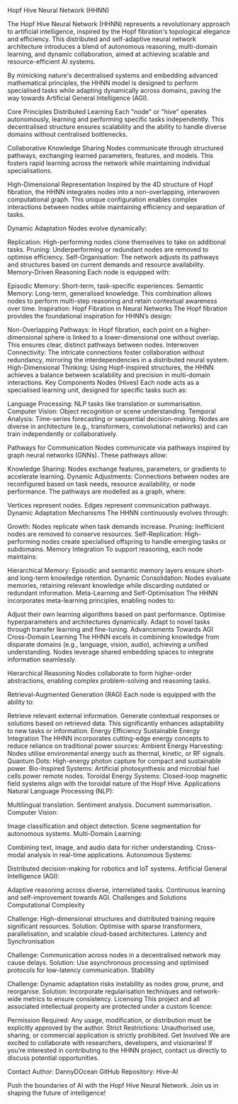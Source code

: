 Hopf Hive Neural Network (HHNN)

The Hopf Hive Neural Network (HHNN) represents a revolutionary approach to artificial intelligence, inspired by the Hopf fibration's topological elegance and efficiency. This distributed and self-adaptive neural network architecture introduces a blend of autonomous reasoning, multi-domain learning, and dynamic collaboration, aimed at achieving scalable and resource-efficient AI systems.

By mimicking nature's decentralised systems and embedding advanced mathematical principles, the HHNN model is designed to perform specialised tasks while adapting dynamically across domains, paving the way towards Artificial General Intelligence (AGI).

Core Principles
Distributed Learning
Each "node" or "hive" operates autonomously, learning and performing specific tasks independently. This decentralised structure ensures scalability and the ability to handle diverse domains without centralised bottlenecks.

Collaborative Knowledge Sharing
Nodes communicate through structured pathways, exchanging learned parameters, features, and models. This fosters rapid learning across the network while maintaining individual specialisations.

High-Dimensional Representation
Inspired by the 4D structure of Hopf fibration, the HHNN integrates nodes into a non-overlapping, interwoven computational graph. This unique configuration enables complex interactions between nodes while maintaining efficiency and separation of tasks.

Dynamic Adaptation
Nodes evolve dynamically:

Replication: High-performing nodes clone themselves to take on additional tasks.
Pruning: Underperforming or redundant nodes are removed to optimise efficiency.
Self-Organisation: The network adjusts its pathways and structures based on current demands and resource availability.
Memory-Driven Reasoning
Each node is equipped with:

Episodic Memory: Short-term, task-specific experiences.
Semantic Memory: Long-term, generalised knowledge.
This combination allows nodes to perform multi-step reasoning and retain contextual awareness over time.
Inspiration: Hopf Fibration in Neural Networks
The Hopf fibration provides the foundational inspiration for HHNN’s design:

Non-Overlapping Pathways: In Hopf fibration, each point on a higher-dimensional sphere is linked to a lower-dimensional one without overlap. This ensures clear, distinct pathways between nodes.
Interwoven Connectivity: The intricate connections foster collaboration without redundancy, mirroring the interdependencies in a distributed neural system.
High-Dimensional Thinking: Using Hopf-inspired structures, the HHNN achieves a balance between scalability and precision in multi-domain interactions.
Key Components
Nodes (Hives)
Each node acts as a specialised learning unit, designed for specific tasks such as:

Language Processing: NLP tasks like translation or summarisation.
Computer Vision: Object recognition or scene understanding.
Temporal Analysis: Time-series forecasting or sequential decision-making.
Nodes are diverse in architecture (e.g., transformers, convolutional networks) and can train independently or collaboratively.

Pathways for Communication
Nodes communicate via pathways inspired by graph neural networks (GNNs). These pathways allow:

Knowledge Sharing: Nodes exchange features, parameters, or gradients to accelerate learning.
Dynamic Adjustments: Connections between nodes are reconfigured based on task needs, resource availability, or node performance.
The pathways are modelled as a graph, where:

Vertices represent nodes.
Edges represent communication pathways.
Dynamic Adaptation Mechanisms
The HHNN continuously evolves through:

Growth: Nodes replicate when task demands increase.
Pruning: Inefficient nodes are removed to conserve resources.
Self-Replication: High-performing nodes create specialised offspring to handle emerging tasks or subdomains.
Memory Integration
To support reasoning, each node maintains:

Hierarchical Memory: Episodic and semantic memory layers ensure short- and long-term knowledge retention.
Dynamic Consolidation: Nodes evaluate memories, retaining relevant knowledge while discarding outdated or redundant information.
Meta-Learning and Self-Optimisation
The HHNN incorporates meta-learning principles, enabling nodes to:

Adjust their own learning algorithms based on past performance.
Optimise hyperparameters and architectures dynamically.
Adapt to novel tasks through transfer learning and fine-tuning.
Advancements Towards AGI
Cross-Domain Learning
The HHNN excels in combining knowledge from disparate domains (e.g., language, vision, audio), achieving a unified understanding. Nodes leverage shared embedding spaces to integrate information seamlessly.

Hierarchical Reasoning
Nodes collaborate to form higher-order abstractions, enabling complex problem-solving and reasoning tasks.

Retrieval-Augmented Generation (RAG)
Each node is equipped with the ability to:

Retrieve relevant external information.
Generate contextual responses or solutions based on retrieved data. This significantly enhances adaptability to new tasks or information.
Energy Efficiency
Sustainable Energy Integration
The HHNN incorporates cutting-edge energy concepts to reduce reliance on traditional power sources:
Ambient Energy Harvesting: Nodes utilise environmental energy such as thermal, kinetic, or RF signals.
Quantum Dots: High-energy photon capture for compact and sustainable power.
Bio-Inspired Systems: Artificial photosynthesis and microbial fuel cells power remote nodes.
Toroidal Energy Systems: Closed-loop magnetic field systems align with the toroidal nature of the Hopf Hive.
Applications
Natural Language Processing (NLP):

Multilingual translation.
Sentiment analysis.
Document summarisation.
Computer Vision:

Image classification and object detection.
Scene segmentation for autonomous systems.
Multi-Domain Learning:

Combining text, image, and audio data for richer understanding.
Cross-modal analysis in real-time applications.
Autonomous Systems:

Distributed decision-making for robotics and IoT systems.
Artificial General Intelligence (AGI):

Adaptive reasoning across diverse, interrelated tasks.
Continuous learning and self-improvement towards AGI.
Challenges and Solutions
Computational Complexity

Challenge: High-dimensional structures and distributed training require significant resources.
Solution: Optimise with sparse transformers, parallelisation, and scalable cloud-based architectures.
Latency and Synchronisation

Challenge: Communication across nodes in a decentralised network may cause delays.
Solution: Use asynchronous processing and optimised protocols for low-latency communication.
Stability

Challenge: Dynamic adaptation risks instability as nodes grow, prune, and reorganise.
Solution: Incorporate regularisation techniques and network-wide metrics to ensure consistency.
Licensing
This project and all associated intellectual property are protected under a custom licence:

Permission Required: Any usage, modification, or distribution must be explicitly approved by the author.
Strict Restrictions: Unauthorised use, sharing, or commercial application is strictly prohibited.
Get Involved
We are excited to collaborate with researchers, developers, and visionaries! If you’re interested in contributing to the HHNN project, contact us directly to discuss potential opportunities.

Contact
Author: DannyDOcean
GitHub Repository: Hive-AI

Push the boundaries of AI with the Hopf Hive Neural Network. Join us in shaping the future of intelligence!
